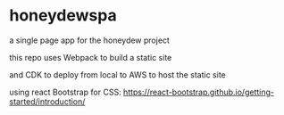 # honeydewspa
a single page app for the honeydew project


this repo uses Webpack to build a static site

and CDK to deploy from local to AWS to host the static site

using react Bootstrap for CSS: https://react-bootstrap.github.io/getting-started/introduction/


